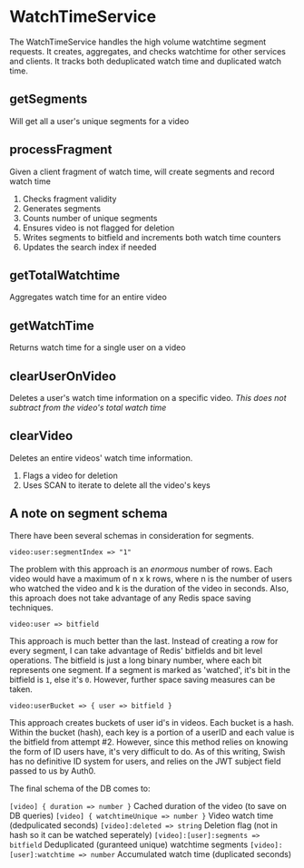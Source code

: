 # WatchTimeService

The WatchTimeService handles the high volume watchtime segment requests. It creates, aggregates, and checks watchtime for other services and clients. It tracks both deduplicated watch time and duplicated watch time.

## getSegments

Will get all a user's unique segments for a video

## processFragment

Given a client fragment of watch time, will create segments and record watch time

1. Checks fragment validity
2. Generates segments
3. Counts number of unique segments
4. Ensures video is not flagged for deletion
5. Writes segments to bitfield and increments both watch time counters
6. Updates the search index if needed

## getTotalWatchtime

Aggregates watch time for an entire video

## getWatchTime

Returns watch time for a single user on a video

## clearUserOnVideo

Deletes a user's watch time information on a specific video. _This does not subtract from the video's total watch time_

## clearVideo

Deletes an entire videos' watch time information.

1. Flags a video for deletion
2. Uses SCAN to iterate to delete all the video's keys

## A note on segment schema

There have been several schemas in consideration for segments.

`video:user:segmentIndex => "1"`

The problem with this approach is an _enormous_ number of rows. Each video would have a maximum of n x k rows, where n is the number of users who watched the video and k is the duration of the video in seconds. Also, this aproach does not take advantage of any Redis space saving techniques.

`video:user => bitfield`

This approach is much better than the last. Instead of creating a row for every segment, I can take advantage of Redis' bitfields and bit level operations. The bitfield is just a long binary number, where each bit represents one segment. If a segment is marked as 'watched', it's bit in the bitfield is `1`, else it's `0`. However, further space saving measures can be taken.

`video:userBucket => { user => bitfield }`

This approach creates buckets of user id's in videos. Each bucket is a hash. Within the bucket (hash), each key is a portion of a userID and each value is the bitfield from attempt #2. However, since this method relies on knowing the form of ID users have, it's very difficult to do. As of this writing, Swish has no definitive ID system for users, and relies on the JWT subject field passed to us by Auth0.

The final schema of the DB comes to:

`[video] { duration => number }` Cached duration of the video (to save on DB queries)
`[video] { watchtimeUnique => number }` Video watch time (dedpulicated seconds)
`[video]:deleted => string` Deletion flag (not in hash so it can be watched seperately)
`[video]:[user]:segments => bitfield` Deduplicated (guranteed unique) watchtime segments
`[video]:[user]:watchtime => number` Accumulated watch time (duplicated seconds)
